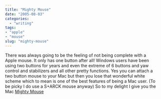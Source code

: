 ```yaml
---
title: "Mighty Mouse"
date: "2005-08-03"
categories: 
  - "writing"
tags:
- "apple"
- "mouse"
slug: "mighty-mouse"
---
```


There was always going to be the feeling of not being complete with a Apple mouse. It only has one button after all! Windows users have been using two buttons for years and even the extreme of 6 buttons and yaw control and stabilizers and all other pretty functions. Yes you can attach a two button mouse to your Mac but then you lose that wonderful white scheme which to mean is one of the best features of being a Mac user. (To be picky I do use a S+ARCK mouse anyway) So to my delight I give you the Mac [Mighty Mouse][1]  

[1]:	https://www.apple.com/mightymouse/